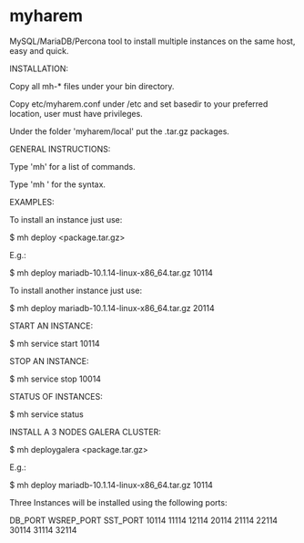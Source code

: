 myharem
=======

MySQL/MariaDB/Percona tool to install multiple instances on the same host, easy and quick.


INSTALLATION:

Copy all mh-* files under your bin directory.

Copy etc/myharem.conf under /etc and set basedir to your preferred location, user must have privileges.

Under the folder 'myharem/local' put the .tar.gz packages.


GENERAL INSTRUCTIONS:

Type 'mh' for a list of commands.

Type 'mh <command>' for the syntax.



EXAMPLES:

To install an instance just use:

$ mh deploy <package.tar.gz> <instance id>

E.g.:

$ mh deploy mariadb-10.1.14-linux-x86_64.tar.gz 10114

To install another instance just use:

$ mh deploy mariadb-10.1.14-linux-x86_64.tar.gz 20114


START AN INSTANCE:

$ mh service start 10114

STOP AN INSTANCE:

$ mh service stop 10014


STATUS OF INSTANCES:

$ mh service status


INSTALL A 3 NODES GALERA CLUSTER:

$ mh deploygalera <package.tar.gz> <first instance id>

E.g.:

$ mh deploy mariadb-10.1.14-linux-x86_64.tar.gz 10114

Three Instances will be installed using the following ports:

DB_PORT  WSREP_PORT  SST_PORT
10114    11114       12114
20114    21114       22114
30114    31114       32114


